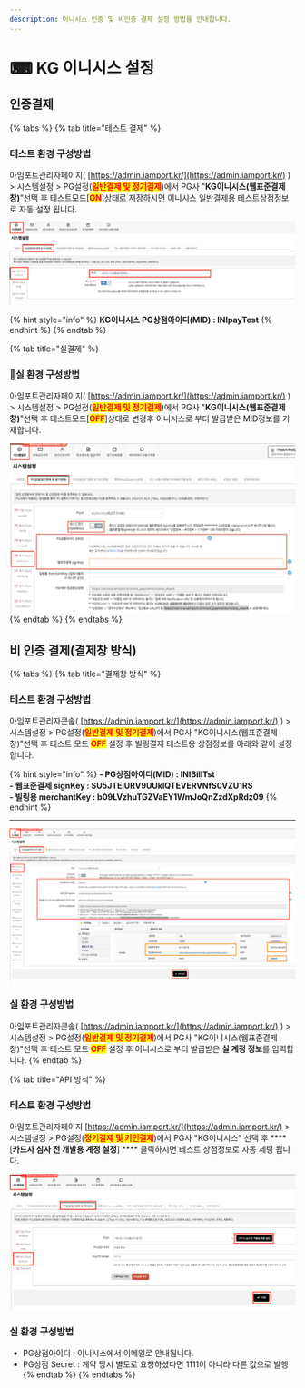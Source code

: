 ```yaml
---
description: 이니시스 인증 및 비인증 결제 설정 방법을 안내합니다.
---
```


# ⌨ KG 이니시스 설정

## 인증**결제**

{% tabs %}
{% tab title="테스트 결제" %}
### 테스트 환경 구성방법

아임포트관리자페이지( [https://admin.iamport.kr/](https://admin.iamport.kr/) ) > 시스템설정 > PG설정(<mark style="color:red;">**일반결제 및 정기결제**</mark>)에서 PG사 "**KG이니시스(웹표준결제창)**"선택 후 테스트모드\[<mark style="color:red;">**ON**</mark>]상태로 저장하시면 이니시스 일반결제용 테스트상점정보로 자동 설정 됩니다.

![화면예시](<../../../.gitbook/assets/image (15).png>)

{% hint style="info" %}
**KG이니시스 PG상점아이디(MID) : INIpayTest**&#x20;
{% endhint %}
{% endtab %}

{% tab title="실결제" %}
### **실** 환경 구성방법

아임포트관리자페이지( [https://admin.iamport.kr/](https://admin.iamport.kr/) ) > 시스템설정 > PG설정(<mark style="color:red;">**일반결제 및 정기결제**</mark>)에서 PG사 "**KG이니시스(웹표준결제창)**"선택 후 테스트모드\[<mark style="color:red;">**OFF**</mark>]상태로 변경후 이니시스로 부터 발급받은 MID정보를 기재합니다.

![화면예시](<../../../.gitbook/assets/image (11).png>)
{% endtab %}
{% endtabs %}

## 비 인증 결제(결제창 방식)

{% tabs %}
{% tab title="결제창 방식" %}
### 테스트 환경 구성방법

아임포트관리자콘솔( [https://admin.iamport.kr/](https://admin.iamport.kr/) ) > 시스템설정 > PG설정(<mark style="color:red;">**일반결제 및 정기결제**</mark>)에서 PG사 "KG이니시스(웹표준결제창)"선택 후 테스트 모드 <mark style="color:red;">**OFF**</mark> 설정 후 빌링결제 테스트용 상점정보를 아래와 같이 설정합니다.

{% hint style="info" %}
**- PG상점아이디(MID) : INIBillTst**\
**- 웹표준결제 signKey : SU5JTElURV9UUklQTEVERVNfS0VZU1RS**\
**- 빌링용 merchantKey : b09LVzhuTGZVaEY1WmJoQnZzdXpRdz09**
{% endhint %}

****

![화면예시](<../../../.gitbook/assets/image (17).png>)

### 실  환경 구성방법

아임포트관리자콘솔( [https://admin.iamport.kr/](https://admin.iamport.kr/) ) > 시스템설정 > PG설정(<mark style="color:red;">**일반결제 및 정기결제**</mark>)에서 PG사 "KG이니시스(웹표준결제창)"선택 후 테스트 모드 <mark style="color:red;">**OFF**</mark> 설정 후 이니시스로 부터 발급받은 **실 계정 정보**를 입력합니다.
{% endtab %}

{% tab title="API 방식" %}
### 테스트 환경 구성방법

아임포트관리자페이지 [https://admin.iamport.kr/](https://admin.iamport.kr/) > 시스템설정 > PG설정(<mark style="color:red;">**정기결제 및 키인결제**</mark>)에서 PG사 "KG이니시스" 선택 후 **** \[**카드사 심사 전 개발용 계정 설정**] **** 클릭하시면 테스트 상점정보로 자동 세팅 됩니다.&#x20;



![화면예시](<../../../.gitbook/assets/image (25).png>)

### 실  환경 구성방법

* PG상점아이디 : 이니시스에서 이메일로 안내됩니다.
* PG상점 Secret : 계약 당시 별도로 요청하셨다면 1111이 아니라 다른 값으로 발행
{% endtab %}
{% endtabs %}
